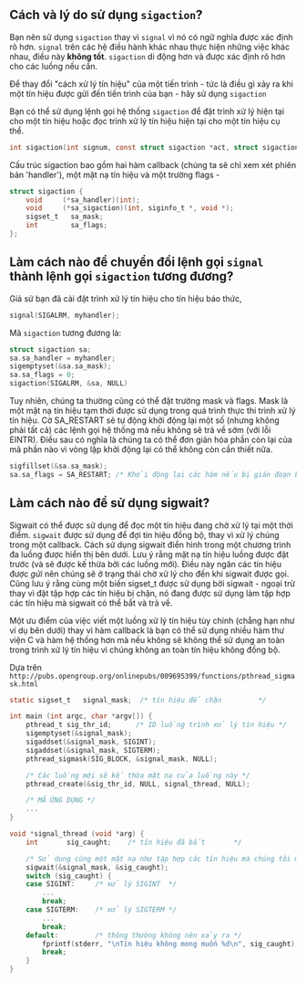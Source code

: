 ## Cách và lý do sử dụng `sigaction`?

Bạn nên sử dụng `sigaction` thay vì `signal` vì nó có ngữ nghĩa được xác định rõ hơn. `signal` trên các hệ điều hành khác nhau thực hiện những việc khác nhau, điều này **không tốt**. `sigaction` di động hơn và được xác định rõ hơn cho các luồng nếu cần.

Để thay đổi "cách xử lý tín hiệu" của một tiến trình - tức là điều gì xảy ra khi một tín hiệu được gửi đến tiến trình của bạn - hãy sử dụng `sigaction`

Bạn có thể sử dụng lệnh gọi hệ thống `sigaction` để đặt trình xử lý hiện tại cho một tín hiệu hoặc đọc trình xử lý tín hiệu hiện tại cho một tín hiệu cụ thể.

```C
int sigaction(int signum, const struct sigaction *act, struct sigaction *oldact);
```
Cấu trúc sigaction bao gồm hai hàm callback (chúng ta sẽ chỉ xem xét phiên bản 'handler'), một mặt nạ tín hiệu và một trường flags -
```C
struct sigaction {
    void     (*sa_handler)(int);
    void     (*sa_sigaction)(int, siginfo_t *, void *);
    sigset_t   sa_mask;
    int        sa_flags;
}; 
```
## Làm cách nào để chuyển đổi lệnh gọi `signal` thành lệnh gọi `sigaction` tương đương?

Giả sử bạn đã cài đặt trình xử lý tín hiệu cho tín hiệu báo thức,
```C
signal(SIGALRM, myhandler);
```

Mã `sigaction` tương đương là:
```C
struct sigaction sa; 
sa.sa_handler = myhandler;
sigemptyset(&sa.sa_mask);
sa.sa_flags = 0; 
sigaction(SIGALRM, &sa, NULL)
```

Tuy nhiên, chúng ta thường cũng có thể đặt trường mask và flags. Mask là một mặt nạ tín hiệu tạm thời được sử dụng trong quá trình thực thi trình xử lý tín hiệu. Cờ SA_RESTART sẽ tự động khởi động lại một số (nhưng không phải tất cả) các lệnh gọi hệ thống mà nếu không sẽ trả về sớm (với lỗi EINTR). Điều sau có nghĩa là chúng ta có thể đơn giản hóa phần còn lại của mã phần nào vì vòng lặp khởi động lại có thể không còn cần thiết nữa.

```C
sigfillset(&sa.sa_mask);
sa.sa_flags = SA_RESTART; /* Khởi động lại các hàm nếu bị gián đoạn bởi trình xử lý */     
```

## Làm cách nào để sử dụng sigwait?

Sigwait có thể được sử dụng để đọc một tín hiệu đang chờ xử lý tại một thời điểm. `sigwait` được sử dụng để đợi tín hiệu đồng bộ, thay vì xử lý chúng trong một callback. Cách sử dụng sigwait điển hình trong một chương trình đa luồng được hiển thị bên dưới. Lưu ý rằng mặt nạ tín hiệu luồng được đặt trước (và sẽ được kế thừa bởi các luồng mới). Điều này ngăn các tín hiệu được _gửi_ nên chúng sẽ ở trạng thái chờ xử lý cho đến khi sigwait được gọi. Cũng lưu ý rằng cùng một biến sigset_t được sử dụng bởi sigwait - ngoại trừ thay vì đặt tập hợp các tín hiệu bị chặn, nó đang được sử dụng làm tập hợp các tín hiệu mà sigwait có thể bắt và trả về.

Một ưu điểm của việc viết một luồng xử lý tín hiệu tùy chỉnh (chẳng hạn như ví dụ bên dưới) thay vì hàm callback là bạn có thể sử dụng nhiều hàm thư viện C và hàm hệ thống hơn mà nếu không sẽ không thể sử dụng an toàn trong trình xử lý tín hiệu vì chúng không an toàn tín hiệu không đồng bộ.
 
Dựa trên `http://pubs.opengroup.org/onlinepubs/009695399/functions/pthread_sigmask.html`
```C
static sigset_t   signal_mask;  /* tín hiệu để chặn         */

int main (int argc, char *argv[]) {
    pthread_t sig_thr_id;      /* ID luồng trình xử lý tín hiệu */
    sigemptyset(&signal_mask);
    sigaddset(&signal_mask, SIGINT);
    sigaddset(&signal_mask, SIGTERM);
    pthread_sigmask(SIG_BLOCK, &signal_mask, NULL);

    /* Các luồng mới sẽ kế thừa mặt nạ của luồng này */
    pthread_create(&sig_thr_id, NULL, signal_thread, NULL);

    /* MÃ ỨNG DỤNG */
    ...
}

void *signal_thread (void *arg) {
    int       sig_caught;    /* tín hiệu đã bắt       */

    /* Sử dụng cùng một mặt nạ như tập hợp các tín hiệu mà chúng tôi muốn biết! */
    sigwait(&signal_mask, &sig_caught);
    switch (sig_caught) {
    case SIGINT:     /* xử lý SIGINT  */
        ...
        break;
    case SIGTERM:    /* xử lý SIGTERM */
        ...
        break;
    default:         /* thông thường không nên xảy ra */
        fprintf(stderr, "\nTín hiệu không mong muốn %d\n", sig_caught);
        break;
    }
}
```

